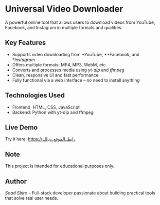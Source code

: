 # Universal Video Downloader

A powerful online tool that allows users to download videos from YouTube, Facebook, and Instagram in multiple formats and qualities.

## Key Features
- Supports video downloading from *YouTube, **Facebook, and **Instagram*
- Offers multiple formats: MP4, MP3, WebM, etc.
- Converts and processes media using *yt-dlp* and *ffmpeg*
- Clean, responsive UI and fast performance
- Fully functional via a web interface – no need to install anything

## Technologies Used
- Frontend: HTML, CSS, JavaScript
- Backend: Python with yt-dlp and ffmpeg

## Live Demo
Try it here: [https://رابط_الموقع_ديالك](https://رابط_الموقع_ديالك)

## Note
This project is intended for educational purposes only.

## Author
*Saad Sbiro* – Full-stack developer passionate about building practical tools that solve real user needs.
